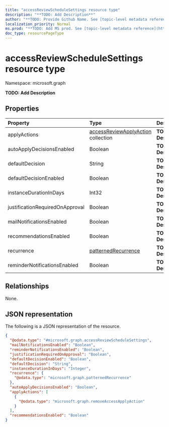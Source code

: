 ```yaml
---
title: "accessReviewScheduleSettings resource type"
description: "**TODO: Add Description**"
author: "**TODO: Provide Github Name. See [topic-level metadata reference](https://msgo.azurewebsites.net/add/document/guidelines/metadata.html#topic-level-metadata)**"
localization_priority: Normal
ms.prod: "**TODO: Add MS prod. See [topic-level metadata reference](https://msgo.azurewebsites.net/add/document/guidelines/metadata.html#topic-level-metadata)**"
doc_type: resourcePageType
---
```


# accessReviewScheduleSettings resource type

Namespace: microsoft.graph

**TODO: Add Description**

## Properties
|Property|Type|Description|
|:---|:---|:---|
|applyActions|[accessReviewApplyAction](../resources/accessreviewapplyaction.md) collection|**TODO: Add Description**|
|autoApplyDecisionsEnabled|Boolean|**TODO: Add Description**|
|defaultDecision|String|**TODO: Add Description**|
|defaultDecisionEnabled|Boolean|**TODO: Add Description**|
|instanceDurationInDays|Int32|**TODO: Add Description**|
|justificationRequiredOnApproval|Boolean|**TODO: Add Description**|
|mailNotificationsEnabled|Boolean|**TODO: Add Description**|
|recommendationsEnabled|Boolean|**TODO: Add Description**|
|recurrence|[patternedRecurrence](../resources/patternedrecurrence.md)|**TODO: Add Description**|
|reminderNotificationsEnabled|Boolean|**TODO: Add Description**|

## Relationships
None.

## JSON representation
The following is a JSON representation of the resource.
<!-- {
  "blockType": "resource",
  "@odata.type": "microsoft.graph.accessReviewScheduleSettings"
}
-->
``` json
{
  "@odata.type": "#microsoft.graph.accessReviewScheduleSettings",
  "mailNotificationsEnabled": "Boolean",
  "reminderNotificationsEnabled": "Boolean",
  "justificationRequiredOnApproval": "Boolean",
  "defaultDecisionEnabled": "Boolean",
  "defaultDecision": "String",
  "instanceDurationInDays": "Integer",
  "recurrence": {
    "@odata.type": "microsoft.graph.patternedRecurrence"
  },
  "autoApplyDecisionsEnabled": "Boolean",
  "applyActions": [
    {
      "@odata.type": "microsoft.graph.removeAccessApplyAction"
    }
  ],
  "recommendationsEnabled": "Boolean"
}
```

